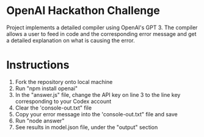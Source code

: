 # OpenAI Hackathon Challenge
Project implements a detailed compiler using OpenAI's GPT 3. The compiler allows a user to feed in code and the corresponding error message and get a detailed explanation on what is causing the error.


# Instructions
1. Fork the repository onto local machine
2. Run "npm install openai"
3. In the "answer.js" file, change the API key on line 3 to the line key corresponding to your Codex account
4. Clear the 'console-out.txt" file
5. Copy your error message into the 'console-out.txt" file and save
6. Run "node answer"
4. See results in model.json file, under the "output" section
